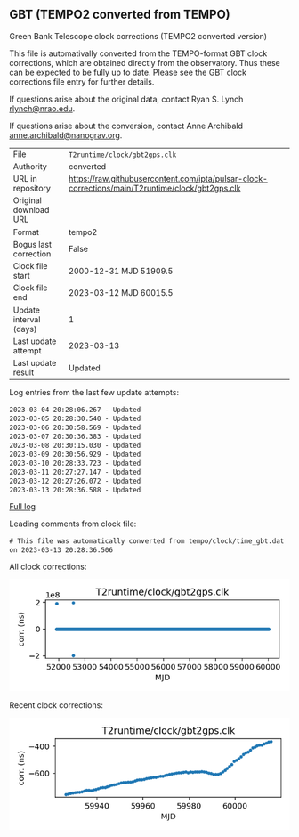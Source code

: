 
## GBT (TEMPO2 converted from TEMPO)

Green Bank Telescope clock corrections (TEMPO2 converted version)

This file is automativally converted from the TEMPO-format GBT
clock corrections, which are obtained directly from the observatory.
Thus these can be expected to be fully up to date. Please see the
GBT clock corrections file entry for further details.

If questions arise about the original data, contact Ryan S. Lynch
<rlynch@nrao.edu>.

If questions arise about the conversion, contact Anne Archibald
<anne.archibald@nanograv.org>.

|     |     |
|:--- |:--- |
| File | `T2runtime/clock/gbt2gps.clk` |
| Authority | converted |
| URL in repository | <https://raw.githubusercontent.com/ipta/pulsar-clock-corrections/main/T2runtime/clock/gbt2gps.clk> |
| Original download URL | <None> |
| Format | tempo2 |
| Bogus last correction | False |
| Clock file start | 2000-12-31 MJD 51909.5 |
| Clock file end | 2023-03-12 MJD 60015.5 |
| Update interval (days) | 1 |
| Last update attempt | 2023-03-13 |
| Last update result | Updated |

Log entries from the last few update attempts:
```
2023-03-04 20:28:06.267 - Updated
2023-03-05 20:28:30.540 - Updated
2023-03-06 20:30:58.569 - Updated
2023-03-07 20:30:36.383 - Updated
2023-03-08 20:30:15.030 - Updated
2023-03-09 20:30:56.929 - Updated
2023-03-10 20:28:33.723 - Updated
2023-03-11 20:27:27.147 - Updated
2023-03-12 20:27:26.072 - Updated
2023-03-13 20:28:36.588 - Updated
```
[Full log](https://raw.githubusercontent.com/ipta/pulsar-clock-corrections/main/log/T2runtime/clock/gbt2gps.clk.log)

Leading comments from clock file:

    # This file was automatically converted from tempo/clock/time_gbt.dat on 2023-03-13 20:28:36.506



All clock corrections:

![plot of all clock corrections](gbt2gps.clk.png "All corrections")

Recent clock corrections:

![plot of recent clock corrections](gbt2gps.clk.short.png "Recent corrections")

